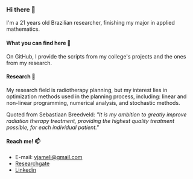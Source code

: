 ### Hi there 👋

I'm a 21 years old Brazilian researcher, finishing my major in applied mathematics.

#### What you can find here :mag_right:

On GitHub, I provide the scripts from my college's projects and the ones from my research.

#### Research :microscope:

My research field is radiotherapy planning, but my interest lies in optimization methods used in the planning process, including: 
linear and non-linear programming, numerical analysis, and stochastic methods.

Quoted from Sebastiaan Breedveld: *"It is my ambition to greatly improve radiation therapy treatment, providing the highest quality treatment possible, for each individual patient."*


#### Reach me! 📫
- E-mail: vjameli@gmail.com
- [Researchgate](https://www.researchgate.net/profile/Vinicius-Jameli)
- [Linkedin](www.linkedin.com/in/jameli)
